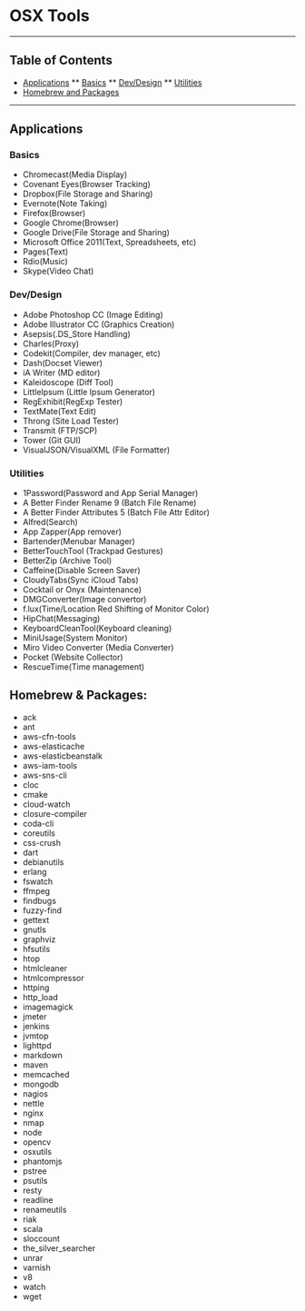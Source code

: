 # OSX Tools

---

## Table of Contents
* [Applications](#applications)
** [Basics](#basics)
** [Dev/Design](#devdesign)
** [Utilities](#utilities)
* [Homebrew and Packages](#homebrew--packages)

---
 
## Applications

### Basics
- Chromecast(Media Display)
- Covenant Eyes(Browser Tracking)
- Dropbox(File Storage and Sharing)
- Evernote(Note Taking)
- Firefox(Browser)
- Google Chrome(Browser)
- Google Drive(File Storage and Sharing)
- Microsoft Office 2011(Text, Spreadsheets, etc)
- Pages(Text)
- Rdio(Music)
- Skype(Video Chat)

### Dev/Design
- Adobe Photoshop CC (Image Editing)
- Adobe Illustrator CC (Graphics Creation)
- Asepsis(.DS_Store Handling)
- Charles(Proxy)
- Codekit(Compiler, dev manager, etc)
- Dash(Docset Viewer)
- iA Writer (MD editor)
- Kaleidoscope (Diff Tool)
- LittleIpsum (Little Ipsum Generator)
- RegExhibit(RegExp Tester)
- TextMate(Text Edit)
- Throng (Site Load Tester)
- Transmit (FTP/SCP)
- Tower (Git GUI)
- VisualJSON/VisualXML (File Formatter)

### Utilities
- 1Password(Password and App Serial Manager)
- A Better Finder Rename 9 (Batch File Rename)
- A Better Finder Attributes 5 (Batch File Attr Editor)
- Alfred(Search)
- App Zapper(App remover)
- Bartender(Menubar Manager)
- BetterTouchTool (Trackpad Gestures)
- BetterZip (Archive Tool)
- Caffeine(Disable Screen Saver)
- CloudyTabs(Sync iCloud Tabs)
- Cocktail or Onyx (Maintenance)
- DMGConverter(Image convertor)
- f.lux(Time/Location Red Shifting of Monitor Color)
- HipChat(Messaging)
- KeyboardCleanTool(Keyboard cleaning)
- MiniUsage(System Monitor) 
- Miro Video Converter (Media Converter)
- Pocket (Website Collector)
- RescueTime(Time management)

## Homebrew & Packages:
- ack
- ant
- aws-cfn-tools
- aws-elasticache
- aws-elasticbeanstalk
- aws-iam-tools
- aws-sns-cli
- cloc
- cmake
- cloud-watch
- closure-compiler
- coda-cli
- coreutils
- css-crush
- dart
- debianutils
- erlang
- fswatch
- ffmpeg
- findbugs
- fuzzy-find
- gettext
- gnutls
- graphviz
- hfsutils
- htop
- htmlcleaner
- htmlcompressor
- httping
- http_load
- imagemagick
- jmeter
- jenkins
- jvmtop
- lighttpd
- markdown
- maven
- memcached
- mongodb
- nagios
- nettle
- nginx
- nmap
- node
- opencv
- osxutils
- phantomjs
- pstree
- psutils
- resty
- readline
- renameutils
- riak
- scala
- sloccount
- the_silver_searcher
- unrar
- varnish
- v8
- watch
- wget

